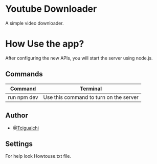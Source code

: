 
# Youtube Downloader

A simple video downloader.

# How Use the app?

After configuring the new APIs, you will start the server using node.js.



## Commands

| Command               | Terminal                                                |
| ----------------- | ---------------------------------------------------------------- |
| run npm dev       | Use this command to turn on the server  |




## Author

- [@Tcigualchi](https://github.com/tcigualchi)


## Settings

For help look Howtouse.txt file.
